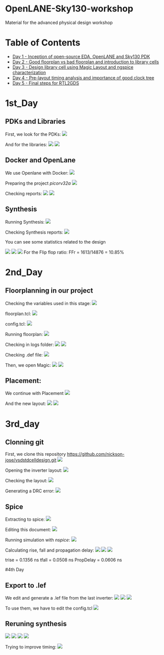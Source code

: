 # OpenLANE-Sky130-workshop
Material for the advanced physical design workshop

# Table of Contents
  - [Day 1 - Inception of open-source EDA, OpenLANE and Sky130 PDK](#1st_Day)
  - [Day 2 - Good floorplan vs bad floorplan and introduction to library cells](#2nd_Day)
  - [Day 3 - Design library cell using Magic Layout and ngspice characterization](#3rd_Day)
  - [Day 4 - Pre-layout timing analysis and importance of good clock tree](#4th_Day)
  - [Day 5 - Final steps for RTL2GDS](#5th_Day)

# 1st_Day
## PDKs and Libraries
First, we look for the PDKs:
<img src="Screenshots/1_PdkCheck.png">

And for the libraries:
<img src="Screenshots/1_LibraryCheck.png">
<img src="Screenshots/1_LibRefCheck.png">

## Docker and OpenLane
We use Openlane with Docker:
<img src="Screenshots/1_DockerOpenLane.png">

Preparing the project _picorv32a_
<img src="Screenshots/1_OpenPicorv32a.png">

Checking reports:
<img src="Screenshots/1_RunOpenLaneCheck.png">
<img src="Screenshots/1_tmpCheck.png">

## Synthesis
Running Synthesis:
<img src="Screenshots/1_RunSynthesis.png">

Checking Synthesis reports:
<img src="Screenshots/1_SynthesisCheck.png">


You can see some statistics related to the design

<img src="Screenshots/1_Picorv32aStatistics.png">
<img src="Screenshots/1_Picorv32aStatisticsCont.png">
<img src="Screenshots/1_PrintingStatistics.png">
For the Flip flop ratio: FFr = 1613/14876 = 10.85%

# 2nd_Day
## Floorplanning in our project 
Checking the variables used in this stage:
<img src="Screenshots/2_VarINFO.png">

floorplan.tcl:
<img src="Screenshots/2_floorplandDOTtcl.png">

config.tcl:
<img src="Screenshots/2_configtcl.png">

Running floorplan:
<img src="Screenshots/2_floorplanEnd.png">

Checking in logs folder:
<img src="Screenshots/2_floorplanLog.png">
<img src="Screenshots/2_ioPlacer.png">

Checking .def file:
<img src="Screenshots/2_ioPlacer.png">

Then, we open Magic:
<img src="Screenshots/2_OpenMAGIC.png">
<img src="Screenshots/2_TryingMagic.png">

## Placement:

We continue with Placement
<img src="Screenshots/2_Placement.png">

And the new layout:
<img src="Screenshots/2_LayoutPlacement.png">
<img src="Screenshots/2_InternalStructureLayout.png">

# 3rd_day

## Clonning git
First, we clone this repository https://github.com/nickson-jose/vsdstdcelldesign.git
<img src="Screenshots/3_ClonningGit.png">


Opening the inverter layout:
<img src="Screenshots/3_InverterLayout.png">


Checking the layout:
<img src="Screenshots/3_CheckLayoutInverter.png">


Generating a DRC error:
<img src="Screenshots/3_LayoutDRCError.png">

## Spice
Extracting to spice:
<img src="Screenshots/3_OriginalSpice.png">

Editing this document:
<img src="Screenshots/3_NewSpice.png">

Running simulation with _nspice_:
<img src="Screenshots/3_SpiceSimulation.png">

Calculating rise, fall and propagation delay:
<img src="Screenshots/3_FallTime.png">
<img src="Screenshots/3_RiseTime.png">
<img src="Screenshots/3_PropagationDelay.png">

trise = 0.1356 ns
tfall = 0.0508 ns
PropDelay = 0.0606 ns

#4th Day
## Export to .lef
We edit and generate a .lef file from the last inverter:
<img src="Screenshots/4_SlightlyEditedLayout.png">
<img src="Screenshots/4_GeneratingLEF.png">
<img src="Screenshots/4_LefFIle.png">

To use them, we have to edit the config.tcl
<img src="Screenshots/4_EditConfigtcl.png">

## Reruning synthesis 
<img src="Screenshots/4_RunningSynthesisaAfter1000attemps.png">
<img src="Screenshots/4_extraoptionsafterSynthesis.png">
<img src="Screenshots/4_NewSynthesis.png">
<img src="Screenshots/4_NewAreaAfterSynthesis.png">

Trying to improve timing:
<img src="Screenshots/4_Morestrategies.png">
